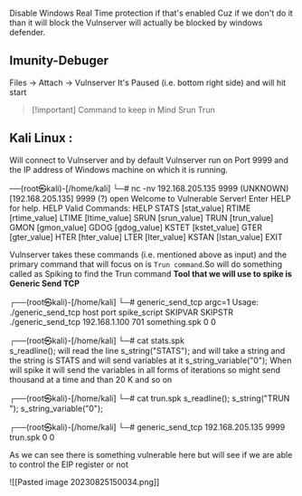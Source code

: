 Disable Windows Real Time protection if that's enabled Cuz if we don't do it than it will block the Vulnserver will actually be blocked by windows defender.

<h2> Imunity-Debuger</h2>
Files -> Attach -> Vulnserver
It's Paused (i.e. bottom right side) and will hit start

>[!important]  Command to keep in Mind
>Srun
>Trun

<h2> Kali Linux :</h2>
Will connect to Vulnserver and by default Vulnserver run on Port 9999 and the IP address of Windows machine on which it is running.

──(root㉿kali)-[/home/kali]
└─# nc -nv 192.168.205.135 9999
(UNKNOWN) [192.168.205.135] 9999 (?) open
Welcome to Vulnerable Server! Enter HELP for help.
HELP
Valid Commands:
HELP
STATS [stat_value]
RTIME [rtime_value]
LTIME [ltime_value]
SRUN [srun_value]
TRUN [trun_value]
GMON [gmon_value]
GDOG [gdog_value]
KSTET [kstet_value]
GTER [gter_value]
HTER [hter_value]
LTER [lter_value]
KSTAN [lstan_value]
EXIT

Vulnserver takes these commands (i.e. mentioned above as input) and the primary command that will focus on is `Trun command`.So will do something called as Spiking to find the Trun command
**Tool that we will use to spike is Generic Send TCP**

┌──(root㉿kali)-[/home/kali]
└─# generic_send_tcp 
argc=1
Usage: ./generic_send_tcp host port spike_script SKIPVAR SKIPSTR
./generic_send_tcp 192.168.1.100 701 something.spk 0 0

 ┌──(root㉿kali)-[/home/kali]
└─# cat stats.spk        
s_readline(); will read the line 
s_string("STATS"); and will take a string and the string is STATS and will send variables at it
s_string_variable("0"); When will spike it will send the variables in all forms of iterations so might send thousand at a time and than 20 K and so on

┌──(root㉿kali)-[/home/kali]
└─# cat trun.spk
s_readline();
s_string("TRUN ");
s_string_variable("0");

┌──(root㉿kali)-[/home/kali]
└─# generic_send_tcp 192.168.205.135 9999 trun.spk 0 0


As we can see there is something vulnerable here but will see if we are able to control the EIP register or not

![[Pasted image 20230825150034.png]]